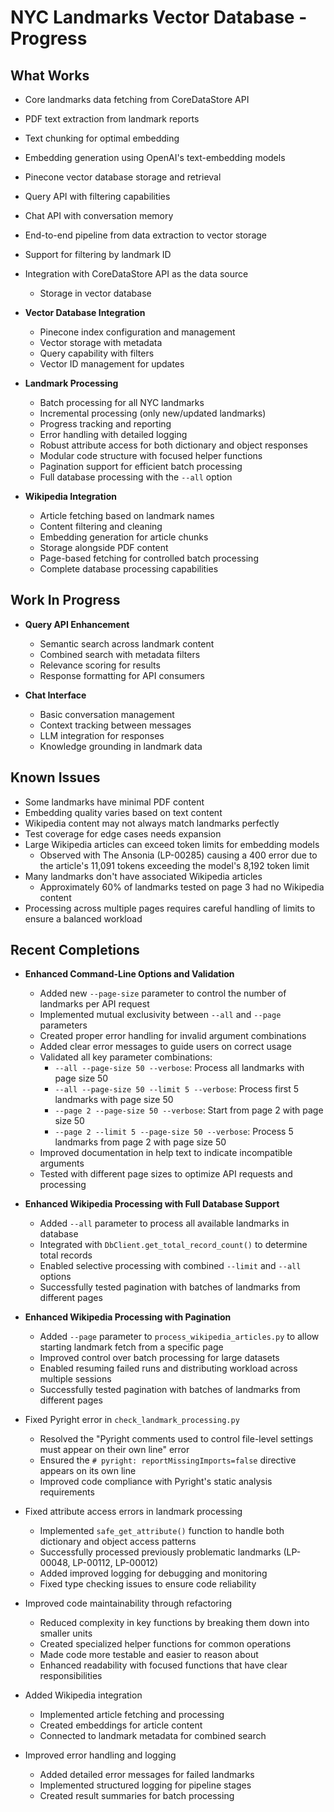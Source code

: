 # NYC Landmarks Vector Database - Progress

## What Works

- Core landmarks data fetching from CoreDataStore API

- PDF text extraction from landmark reports

- Text chunking for optimal embedding

- Embedding generation using OpenAI's text-embedding models

- Pinecone vector database storage and retrieval

- Query API with filtering capabilities

- Chat API with conversation memory

- End-to-end pipeline from data extraction to vector storage

- Support for filtering by landmark ID

- Integration with CoreDataStore API as the data source

  - Storage in vector database

- **Vector Database Integration**

  - Pinecone index configuration and management
  - Vector storage with metadata
  - Query capability with filters
  - Vector ID management for updates

- **Landmark Processing**

  - Batch processing for all NYC landmarks
  - Incremental processing (only new/updated landmarks)
  - Progress tracking and reporting
  - Error handling with detailed logging
  - Robust attribute access for both dictionary and object responses
  - Modular code structure with focused helper functions
  - Pagination support for efficient batch processing
  - Full database processing with the `--all` option

- **Wikipedia Integration**

  - Article fetching based on landmark names
  - Content filtering and cleaning
  - Embedding generation for article chunks
  - Storage alongside PDF content
  - Page-based fetching for controlled batch processing
  - Complete database processing capabilities

## Work In Progress

- **Query API Enhancement**

  - Semantic search across landmark content
  - Combined search with metadata filters
  - Relevance scoring for results
  - Response formatting for API consumers

- **Chat Interface**

  - Basic conversation management
  - Context tracking between messages
  - LLM integration for responses
  - Knowledge grounding in landmark data

## Known Issues

- Some landmarks have minimal PDF content
- Embedding quality varies based on text content
- Wikipedia content may not always match landmarks perfectly
- Test coverage for edge cases needs expansion
- Large Wikipedia articles can exceed token limits for embedding models
  - Observed with The Ansonia (LP-00285) causing a 400 error due to the article's 11,091 tokens exceeding the model's 8,192 token limit
- Many landmarks don't have associated Wikipedia articles
  - Approximately 60% of landmarks tested on page 3 had no Wikipedia content
- Processing across multiple pages requires careful handling of limits to ensure a balanced workload

## Recent Completions

- **Enhanced Command-Line Options and Validation**
  - Added new `--page-size` parameter to control the number of landmarks per API request
  - Implemented mutual exclusivity between `--all` and `--page` parameters
  - Created proper error handling for invalid argument combinations
  - Added clear error messages to guide users on correct usage
  - Validated all key parameter combinations:
    - `--all --page-size 50 --verbose`: Process all landmarks with page size 50
    - `--all --page-size 50 --limit 5 --verbose`: Process first 5 landmarks with page size 50
    - `--page 2 --page-size 50 --verbose`: Start from page 2 with page size 50
    - `--page 2 --limit 5 --page-size 50 --verbose`: Process 5 landmarks from page 2 with page size 50
  - Improved documentation in help text to indicate incompatible arguments
  - Tested with different page sizes to optimize API requests and processing

- **Enhanced Wikipedia Processing with Full Database Support**
  - Added `--all` parameter to process all available landmarks in database
  - Integrated with `DbClient.get_total_record_count()` to determine total records
  - Enabled selective processing with combined `--limit` and `--all` options
  - Successfully tested pagination with batches of landmarks from different pages

- **Enhanced Wikipedia Processing with Pagination**
  - Added `--page` parameter to `process_wikipedia_articles.py` to allow starting landmark fetch from a specific page
  - Improved control over batch processing for large datasets
  - Enabled resuming failed runs and distributing workload across multiple sessions
  - Successfully tested pagination with batches of landmarks from different pages

- Fixed Pyright error in `check_landmark_processing.py`

  - Resolved the "Pyright comments used to control file-level settings must appear on
    their own line" error
  - Ensured the `# pyright: reportMissingImports=false` directive appears on its own
    line
  - Improved code compliance with Pyright's static analysis requirements

- Fixed attribute access errors in landmark processing

  - Implemented `safe_get_attribute()` function to handle both dictionary and object
    access patterns
  - Successfully processed previously problematic landmarks (LP-00048, LP-00112,
    LP-00012)
  - Added improved logging for debugging and monitoring
  - Fixed type checking issues to ensure code reliability

- Improved code maintainability through refactoring

  - Reduced complexity in key functions by breaking them down into smaller units
  - Created specialized helper functions for common operations
  - Made code more testable and easier to reason about
  - Enhanced readability with focused functions that have clear responsibilities

- Added Wikipedia integration

  - Implemented article fetching and processing
  - Created embeddings for article content
  - Connected to landmark metadata for combined search

- Improved error handling and logging

  - Added detailed error messages for failed landmarks
  - Implemented structured logging for pipeline stages
  - Created result summaries for batch processing

